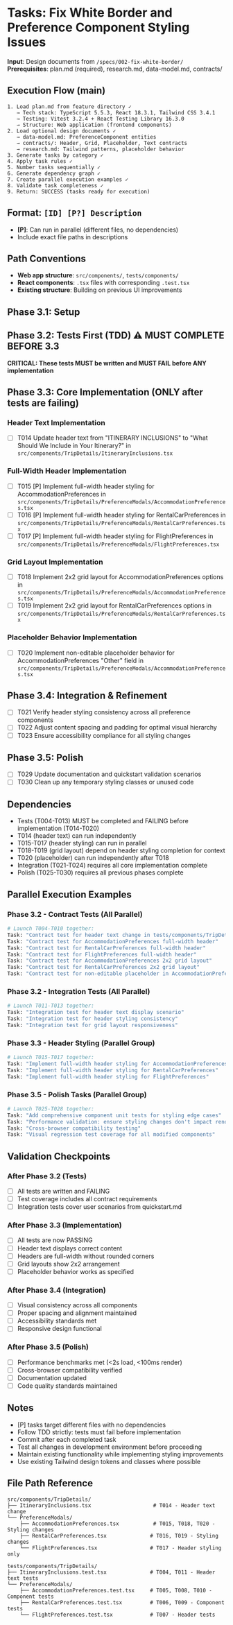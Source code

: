 # Tasks: Fix White Border and Preference Component Styling Issues

**Input**: Design documents from `/specs/002-fix-white-border/`
**Prerequisites**: plan.md (required), research.md, data-model.md, contracts/

## Execution Flow (main)
```
1. Load plan.md from feature directory ✓
   → Tech stack: TypeScript 5.5.3, React 18.3.1, Tailwind CSS 3.4.1
   → Testing: Vitest 3.2.4 + React Testing Library 16.3.0
   → Structure: Web application (frontend components)
2. Load optional design documents ✓
   → data-model.md: PreferenceComponent entities
   → contracts/: Header, Grid, Placeholder, Text contracts  
   → research.md: Tailwind patterns, placeholder behavior
3. Generate tasks by category ✓
4. Apply task rules ✓
5. Number tasks sequentially ✓
6. Generate dependency graph ✓
7. Create parallel execution examples ✓
8. Validate task completeness ✓
9. Return: SUCCESS (tasks ready for execution)
```

## Format: `[ID] [P?] Description`
- **[P]**: Can run in parallel (different files, no dependencies)
- Include exact file paths in descriptions

## Path Conventions
- **Web app structure**: `src/components/`, `tests/components/`
- **React components**: `.tsx` files with corresponding `.test.tsx`
- **Existing structure**: Building on previous UI improvements

## Phase 3.1: Setup

## Phase 3.2: Tests First (TDD) ⚠️ MUST COMPLETE BEFORE 3.3
**CRITICAL: These tests MUST be written and MUST FAIL before ANY implementation**

## Phase 3.3: Core Implementation (ONLY after tests are failing)

### Header Text Implementation
- [ ] T014 Update header text from "ITINERARY INCLUSIONS" to "What Should We Include in Your Itinerary?" in `src/components/TripDetails/ItineraryInclusions.tsx`

### Full-Width Header Implementation
- [ ] T015 [P] Implement full-width header styling for AccommodationPreferences in `src/components/TripDetails/PreferenceModals/AccommodationPreferences.tsx`
- [ ] T016 [P] Implement full-width header styling for RentalCarPreferences in `src/components/TripDetails/PreferenceModals/RentalCarPreferences.tsx`  
- [ ] T017 [P] Implement full-width header styling for FlightPreferences in `src/components/TripDetails/PreferenceModals/FlightPreferences.tsx`

### Grid Layout Implementation
- [ ] T018 Implement 2x2 grid layout for AccommodationPreferences options in `src/components/TripDetails/PreferenceModals/AccommodationPreferences.tsx`
- [ ] T019 Implement 2x2 grid layout for RentalCarPreferences options in `src/components/TripDetails/PreferenceModals/RentalCarPreferences.tsx`

### Placeholder Behavior Implementation
- [ ] T020 Implement non-editable placeholder behavior for AccommodationPreferences "Other" field in `src/components/TripDetails/PreferenceModals/AccommodationPreferences.tsx`

## Phase 3.4: Integration & Refinement
- [ ] T021 Verify header styling consistency across all preference components
- [ ] T022 Adjust content spacing and padding for optimal visual hierarchy
- [ ] T023 Ensure accessibility compliance for all styling changes

## Phase 3.5: Polish
- [ ] T029 Update documentation and quickstart validation scenarios
- [ ] T030 Clean up any temporary styling classes or unused code

## Dependencies
- Tests (T004-T013) MUST be completed and FAILING before implementation (T014-T020)
- T014 (header text) can run independently
- T015-T017 (header styling) can run in parallel
- T018-T019 (grid layout) depend on header styling completion for context
- T020 (placeholder) can run independently after T018
- Integration (T021-T024) requires all core implementation complete
- Polish (T025-T030) requires all previous phases complete

## Parallel Execution Examples

### Phase 3.2 - Contract Tests (All Parallel)
```bash
# Launch T004-T010 together:
Task: "Contract test for header text change in tests/components/TripDetails/ItineraryInclusions.test.tsx"
Task: "Contract test for AccommodationPreferences full-width header"
Task: "Contract test for RentalCarPreferences full-width header"
Task: "Contract test for FlightPreferences full-width header"
Task: "Contract test for AccommodationPreferences 2x2 grid layout"
Task: "Contract test for RentalCarPreferences 2x2 grid layout"
Task: "Contract test for non-editable placeholder in AccommodationPreferences"
```

### Phase 3.2 - Integration Tests (All Parallel)  
```bash
# Launch T011-T013 together:
Task: "Integration test for header text display scenario"
Task: "Integration test for header styling consistency"
Task: "Integration test for grid layout responsiveness"
```

### Phase 3.3 - Header Styling (Parallel Group)
```bash
# Launch T015-T017 together:
Task: "Implement full-width header styling for AccommodationPreferences"
Task: "Implement full-width header styling for RentalCarPreferences"
Task: "Implement full-width header styling for FlightPreferences"
```

### Phase 3.5 - Polish Tasks (Parallel Group)
```bash
# Launch T025-T028 together:
Task: "Add comprehensive component unit tests for styling edge cases"
Task: "Performance validation: ensure styling changes don't impact render times"
Task: "Cross-browser compatibility testing"
Task: "Visual regression test coverage for all modified components"
```

## Validation Checkpoints

### After Phase 3.2 (Tests)
- [ ] All tests are written and FAILING
- [ ] Test coverage includes all contract requirements
- [ ] Integration tests cover user scenarios from quickstart.md

### After Phase 3.3 (Implementation)
- [ ] All tests are now PASSING
- [ ] Header text displays correct content
- [ ] Headers are full-width without rounded corners
- [ ] Grid layouts show 2x2 arrangement
- [ ] Placeholder behavior works as specified

### After Phase 3.4 (Integration)
- [ ] Visual consistency across all components
- [ ] Proper spacing and alignment maintained
- [ ] Accessibility standards met
- [ ] Responsive design functional

### After Phase 3.5 (Polish)
- [ ] Performance benchmarks met (<2s load, <100ms render)
- [ ] Cross-browser compatibility verified
- [ ] Documentation updated
- [ ] Code quality standards maintained

## Notes
- [P] tasks target different files with no dependencies
- Follow TDD strictly: tests must fail before implementation
- Commit after each completed task
- Test all changes in development environment before proceeding
- Maintain existing functionality while implementing styling improvements
- Use existing Tailwind design tokens and classes where possible

## File Path Reference
```
src/components/TripDetails/
├── ItineraryInclusions.tsx                    # T014 - Header text change
└── PreferenceModals/
    ├── AccommodationPreferences.tsx           # T015, T018, T020 - Styling changes
    ├── RentalCarPreferences.tsx              # T016, T019 - Styling changes
    └── FlightPreferences.tsx                 # T017 - Header styling only

tests/components/TripDetails/
├── ItineraryInclusions.test.tsx              # T004, T011 - Header text tests
└── PreferenceModals/
    ├── AccommodationPreferences.test.tsx     # T005, T008, T010 - Component tests
    ├── RentalCarPreferences.test.tsx         # T006, T009 - Component tests
    └── FlightPreferences.test.tsx            # T007 - Header tests
```